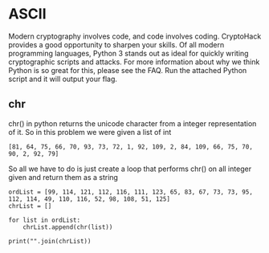 # ASCII
Modern cryptography involves code, and code involves coding. CryptoHack provides a good opportunity to sharpen your skills.
Of all modern programming languages, Python 3 stands out as ideal for quickly writing cryptographic scripts and attacks. For more information about why we think Python is so great for this, please see the FAQ.
Run the attached Python script and it will output your flag.

## chr
chr() in python returns the unicode character from a integer representation of it. So in this problem we were given a list of int
```
[81, 64, 75, 66, 70, 93, 73, 72, 1, 92, 109, 2, 84, 109, 66, 75, 70, 90, 2, 92, 79]
```
So all we have to do is just create a loop that performs chr() on all integer given and return them as a string
```
ordList = [99, 114, 121, 112, 116, 111, 123, 65, 83, 67, 73, 73, 95, 112, 114, 49, 110, 116, 52, 98, 108, 51, 125]
chrList = []

for list in ordList:
    chrList.append(chr(list))

print("".join(chrList))
```
